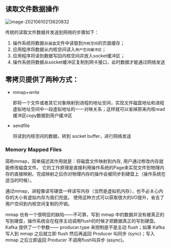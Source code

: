 

## 读取文件数据操作

![image-20210610213620832](assets/image-20210610213620832.png)

传统的读取文件数据并发送到网络的步骤如下：

1. 操作系统将数据从`磁盘`文件中读取到`内核空间`的页面缓存；
2. 应用程序将数据从内核空间读入`用户空间缓冲区`；
3. 应用程序将读到数据写回内核空间并放入socket缓冲区；
4. 操作系统将数据从socket缓冲区复制到网卡接口，此时数据才能通过网络发送



## 零拷贝提供了两种方式：

- mmap+write

  即将一个文件或者其它对象映射到进程的地址空间，实现文件磁盘地址和进程虚拟地址空间中一段虚拟地址的一一对映关系；这样就可以省掉原来内核read缓冲区copy数据到用户缓冲区

- sendfile

  将读到内核空间的数据，转到 socket buffer，进行网络发送

### **Memory Mapped Files**

简称mmap，简单描述其作用就是：将磁盘文件映射到内存, 用户通过修改内存就能修改磁盘文件。
它的工作原理是直接利用操作系统的Page来实现文件到物理内存的直接映射。完成映射之后你对物理内存的操作会被同步到硬盘上（操作系统在适当的时候）。

通过mmap，进程像读写硬盘一样读写内存（当然是虚拟机内存），也不必关心内存的大小有虚拟内存为我们兜底。
使用这种方式可以获取很大的I/O提升，省去了用户空间到内核空间复制的开销。

mmap 也有一个很明显的缺陷——不可靠，写到 mmap 中的数据并没有被真正的写到硬盘，操作系统会在程序主动调用flush的时候才把数据真正的写到硬盘。Kafka 提供了一个参数—— producer.type 来控制是不是主动 flush；如果 Kafka 写入到 mmap 之后就立即 flush 然后再返回 Producer 叫同步 (sync)；写入 mmap 之后立即返回 Producer 不调用flush叫异步 (async)。